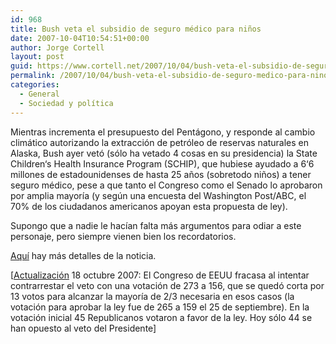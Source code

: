 ```yaml
---
id: 968
title: Bush veta el subsidio de seguro médico para niños
date: 2007-10-04T10:54:51+00:00
author: Jorge Cortell
layout: post
guid: https://www.cortell.net/2007/10/04/bush-veta-el-subsidio-de-seguro-medico-para-ninos/
permalink: /2007/10/04/bush-veta-el-subsidio-de-seguro-medico-para-ninos/
categories:
  - General
  - Sociedad y polí­tica
---
```

Mientras incrementa el presupuesto del Pentágono, y responde al cambio climático autorizando la extracción de petróleo de reservas naturales en Alaska, Bush ayer vetó (sólo ha vetado 4 cosas en su presidencia) la State Children‘s Health Insurance Program (SCHIP), que hubiese ayudado a 6‘6 millones de estadounidenses de hasta 25 años (sobretodo niños) a tener seguro médico, pese a que tanto el Congreso como el Senado lo aprobaron por amplia mayorí­a (y según una encuesta del Washington Post/ABC, el 70% de los ciudadanos americanos apoyan esta propuesta de ley).

Supongo que a nadie le hací­an falta más argumentos para odiar a este personaje, pero siempre vienen bien los recordatorios.

<a title="Health Imaging Today" target="_blank" href="https://www.healthimaging.com/content/view/8005/118/">Aquí­</a> hay más detalles de la noticia.

[<a target="_blank" title="Healthimaging.com" href="https://www.healthimaging.com/content/view/8235/89/">Actualización</a> 18 octubre 2007: El Congreso de EEUU fracasa al intentar contrarrestar el veto con una votación de 273 a 156, que se quedó corta por 13 votos para alcanzar la mayorí­a de 2/3 necesaria en esos casos (la votación para aprobar la ley fue de 265 a 159 el 25 de septiembre). En la votación inicial 45 Republicanos votaron a favor de la ley. Hoy sólo 44 se han opuesto al veto del Presidente]